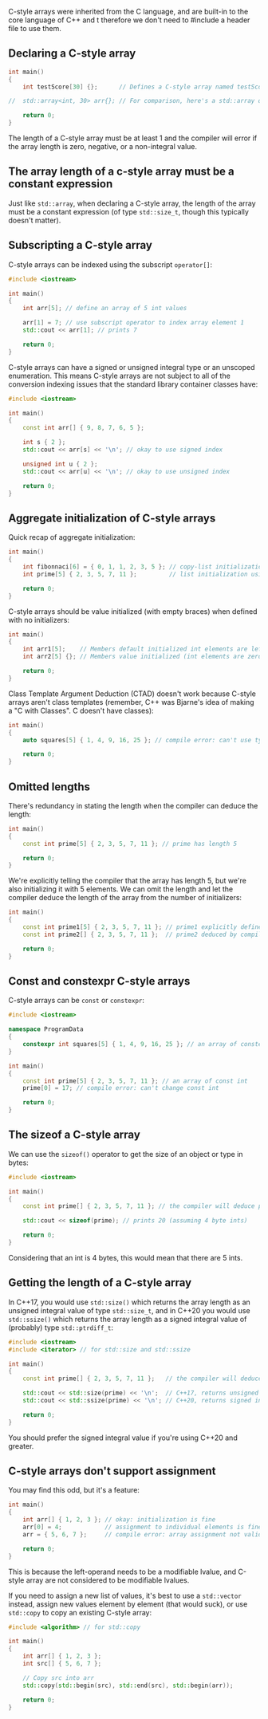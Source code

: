 C-style arrays were inherited from the C language, and are built-in to the core language of C++ and t therefore we don't need to #include a header file to use them.

## Declaring a C-style array

```cpp
int main()
{
    int testScore[30] {};      // Defines a C-style array named testScore that contains 30 value-initialized int elements (no include required)

//  std::array<int, 30> arr{}; // For comparison, here's a std::array of 30 value-initialized int elements (requires #including <array>)

    return 0;
}
```

The length of a C-style array must be at least 1 and the compiler will error if the array length is zero, negative, or a non-integral value.

## The array length of a c-style array must be a constant expression

Just like `std::array`, when declaring a C-style array, the length of the array must be a constant expression (of type `std::size_t`, though this typically doesn't matter).

## Subscripting a C-style array

C-style arrays can be indexed using the subscript `operator[]`:
```cpp
#include <iostream>

int main()
{
    int arr[5]; // define an array of 5 int values

    arr[1] = 7; // use subscript operator to index array element 1
    std::cout << arr[1]; // prints 7

    return 0;
}
```

C-style arrays can have a signed or unsigned integral type or an unscoped enumeration. This means C-style arrays are not subject to all of the conversion indexing issues that  the standard library container classes have:
```cpp
#include <iostream>

int main()
{
    const int arr[] { 9, 8, 7, 6, 5 };

    int s { 2 };
    std::cout << arr[s] << '\n'; // okay to use signed index

    unsigned int u { 2 };
    std::cout << arr[u] << '\n'; // okay to use unsigned index

    return 0;
}
```

## Aggregate initialization of C-style arrays

Quick recap of aggregate initialization:
```cpp
int main()
{
    int fibonnaci[6] = { 0, 1, 1, 2, 3, 5 }; // copy-list initialization using braced list
    int prime[5] { 2, 3, 5, 7, 11 };         // list initialization using braced list (preferred)

    return 0;
}
```

C-style arrays should be value initialized (with empty braces) when defined with no initializers:
```cpp
int main()
{
    int arr1[5];    // Members default initialized int elements are left uninitialized)
    int arr2[5] {}; // Members value initialized (int elements are zero uninitialized) (preferred)

    return 0;
}
```

Class Template Argument Deduction (CTAD) doesn't work because C-style arrays aren't class templates (remember, C++ was Bjarne's idea of making a "C with Classes". C doesn't have classes):
```cpp
int main()
{
    auto squares[5] { 1, 4, 9, 16, 25 }; // compile error: can't use type deduction on C-style arrays

    return 0;
}
```

## Omitted lengths

There's redundancy in stating the length when the compiler can deduce the length:
```cpp
int main()
{
    const int prime[5] { 2, 3, 5, 7, 11 }; // prime has length 5

    return 0;
}
```

We're explicitly telling the compiler that the array has length 5, but we're also initializing it with 5 elements. We can omit the length and let the compiler deduce the length of the array from the number of initializers:
```cpp
int main()
{
    const int prime1[5] { 2, 3, 5, 7, 11 }; // prime1 explicitly defined to have length 5
    const int prime2[] { 2, 3, 5, 7, 11 };  // prime2 deduced by compiler to have length 5

    return 0;
}
```

## Const and constexpr C-style arrays

C-style arrays can be `const` or `constexpr`:
```cpp
#include <iostream>

namespace ProgramData
{
    constexpr int squares[5] { 1, 4, 9, 16, 25 }; // an array of constexpr int
}

int main()
{
    const int prime[5] { 2, 3, 5, 7, 11 }; // an array of const int
    prime[0] = 17; // compile error: can't change const int

    return 0;
}
```

## The sizeof a C-style array

We can use the `sizeof()` operator to get the size of an object or type in bytes:
```cpp
#include <iostream>

int main()
{
    const int prime[] { 2, 3, 5, 7, 11 }; // the compiler will deduce prime to have length 5

    std::cout << sizeof(prime); // prints 20 (assuming 4 byte ints)

    return 0;
}
```

Considering that an int is 4 bytes, this would mean that there are 5 ints.

## Getting the length of a C-style array

In C++17, you would use `std::size()` which returns the array length as an unsigned integral value of type `std::size_t`, and in C++20 you would use `std::ssize()` which returns the array length as a signed integral value of (probably) type `std::ptrdiff_t`:
```cpp
#include <iostream>
#include <iterator> // for std::size and std::ssize

int main()
{
    const int prime[] { 2, 3, 5, 7, 11 };   // the compiler will deduce prime to have length 5

    std::cout << std::size(prime) << '\n';  // C++17, returns unsigned integral value 5
    std::cout << std::ssize(prime) << '\n'; // C++20, returns signed integral value 5

    return 0;
}
```

You should prefer the signed integral value if you're using C++20 and greater.

## C-style arrays don't support assignment

You may find this odd, but it's a feature:
```cpp
int main()
{
    int arr[] { 1, 2, 3 }; // okay: initialization is fine
    arr[0] = 4;            // assignment to individual elements is fine
    arr = { 5, 6, 7 };     // compile error: array assignment not valid

    return 0;
}
```

This is because the left-operand needs to be a modifiable lvalue, and C-style array are not considered to be modifiable lvalues.

If you need to assign a new list of values, it's best to use a `std::vector` instead, assign new values element by element (that would suck), or use `std::copy` to copy an existing C-style array:
```cpp
#include <algorithm> // for std::copy

int main()
{
    int arr[] { 1, 2, 3 };
    int src[] { 5, 6, 7 };

    // Copy src into arr
    std::copy(std::begin(src), std::end(src), std::begin(arr));

    return 0;
}
```


